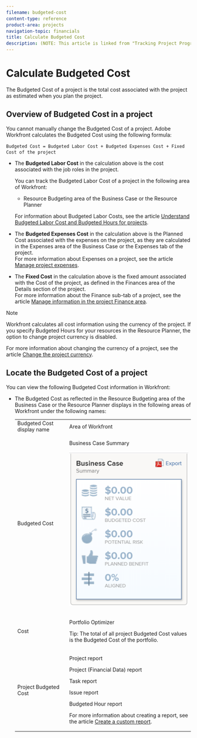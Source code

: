 ```yaml
---
filename: budgeted-cost
content-type: reference
product-area: projects
navigation-topic: financials
title: Calculate Budgeted Cost
description: (NOTE: This article is linked from "Tracking Project Progress with a Utilization Report"
---
```


# Calculate Budgeted Cost

<!--
<div data-mc-conditions="QuicksilverOrClassic.Draft mode">
<p>(NOTE: This article is linked from "Tracking Project Progress with a Utilization Report"</p>
<p>Keep the structure of this article similar to Calculating Budgeted Labor Cost)</p>
</div>
-->

The Budgeted Cost of a project is the total cost associated with the project as estimated when you plan the project.

## Overview of Budgeted Cost in a project

You cannot manually change the Budgeted Cost of a project. Adobe Workfront calculates the Budgeted Cost using the following formula:

```
Budgeted Cost = Budgeted Labor Cost + Budgeted Expenses Cost + Fixed Cost of the project
```

* The **Budgeted Labor Cost** in the calculation above is the cost associated with the job roles in the project.

  You can track the Budgeted Labor Cost of a project in the following area of Workfront:

   * Resource Budgeting area of the Business Case or the Resource Planner

  For information about Budgeted Labor Costs, see the article [Understand Budgeted Labor Cost and Budgeted Hours for projects](../../../manage-work/projects/project-finances/budgeted-labor-cost.md). 

* The **Budgeted Expenses Cost** in the calculation above is the Planned Cost associated with the expenses on the project, as they are calculated in the Expenses area of the Business Case or the Expenses tab of the project.  
  For more information about Expenses on a project, see the article [Manage project expenses](../../../manage-work/projects/project-finances/manage-project-expenses.md).

* The **Fixed Cost** in the calculation above is the fixed amount associated with the Cost of the project, as defined in the Finances area of the Details section of the project.  
  For more information about the Finance sub-tab of a project, see the article [Manage information in the project Finance area](../../../manage-work/projects/project-finances/manage-project-finance-area.md).

>[!NOTE]
>
>Workfront calculates all cost information using the currency of the project. If you specify Budgeted Hours for your resources in the Resource Planner, the option to change project currency is disabled. 
>
>For more information about changing the currency of a project, see the article [Change the project currency](../../../manage-work/projects/project-finances/change-project-currency.md).

## Locate the Budgeted Cost of a project

You can view the following Budgeted Cost information in Workfront:

* The Budgeted Cost as reflected in the Resource Budgeting area of the Business Case or the Resource Planner displays in the following areas of Workfront under the following names:

  <table cellspacing="15"> 
   <col> 
   <col> 
   <tbody> 
    <tr> 
     <td>Budgeted Cost display name</td> 
     <td>Area of Workfront</td> 
    </tr> 
    <tr> 
     <td>Budgeted Cost</td> 
     <td> <p>Business Case Summary</p> <p> <img src="assets/business-case-summary-qs-350x453.png" style="width: 350;height: 453;"> </p> </td> 
    </tr> 
    <tr> 
     <td>Cost</td> 
     <td> <p>Portfolio Optimizer</p> <p>Tip: The total of all project Budgeted Cost values is the Budgeted Cost of the portfolio.</p> </td> 
    </tr> 
    <tr> 
     <td>Project Budgeted Cost</td> 
     <td> <!--
       <p data-mc-conditions="QuicksilverOrClassic.Draft mode">Resource Estimates report (NOTE: this was removed with flash)</p>
      --> <p>Project report</p> <p>Project (Financial Data) report</p> <p>Task report</p> <p>Issue report</p> <p>Budgeted Hour report</p> <p>For more information about creating a report, see the article <a href="../../../reports-and-dashboards/reports/creating-and-managing-reports/create-custom-report.md" class="MCXref xref">Create a custom report</a>.</p> </td> 
    </tr> 
   </tbody> 
  </table>

